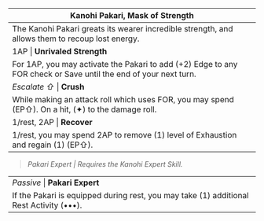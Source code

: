 | Kanohi Pakari, Mask of Strength                                                                                 |
| --------------------------------------------------------------------------------------------------------------- |
| The Kanohi Pakari greats its wearer incredible strength, and allows them to recoup lost energy.                 |
| 1AP \| **Unrivaled Strength**                                                                                   |
| For 1AP, you may activate the Pakari to add (+2) Edge to any FOR check or Save until the end of your next turn. |
| *Escalate ⇧* \| **Crush**                                                                                       |
| While making an attack roll which uses FOR, you may spend (EP⇧). On a hit, (✦) to the damage roll.              |
| 1/rest, 2AP \| **Recover**                                                                                      |
| 1/rest, you may spend 2AP to remove (1) level of Exhaustion and regain (1) (EP⇧).                               |

>*Pakari Expert | Requires the Kanohi Expert Skill.*

|                                                                                         |
| --------------------------------------------------------------------------------------- |
| *Passive* \| **Pakari Expert**                                                          |
| If the Pakari is equipped during rest, you may take (1) additional Rest Activity (•••). |
